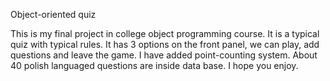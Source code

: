Object-oriented quiz

This is my final project in college object programming course. It is a typical quiz with typical rules. It has 3 options on the front panel, we can play, add questions and leave the game. I have added point-counting system. About 40 polish languaged questions are inside data base. I hope you enjoy.
